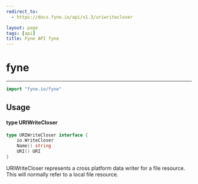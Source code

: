 ```yaml
---
redirect_to:
  - https://docs.fyne.io/api/v1.3/uriwritecloser

layout: page
tags: [api]
title: Fyne API fyne
---
```



# fyne
---
```go
import "fyne.io/fyne"
```

## Usage

#### type URIWriteCloser

```go
type URIWriteCloser interface {
	io.WriteCloser
	Name() string
	URI() URI
}
```

URIWriteCloser represents a cross platform data writer for a file resource. This will normally refer to a local file resource.
